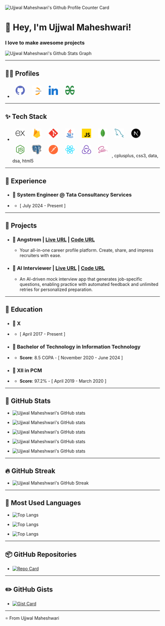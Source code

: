 ![Ujjwal Maheshwari's Github Profile Counter Card](https://profile-counter.glitch.me/ujjwal2327/count.svg)
<!--rehype:style=text-align:center-->

# 👋 Hey, I'm Ujjwal Maheshwari!
<!--rehype:style=text-align:center-->

### I love to make awesome projects
<!--rehype:style=text-align:center-->

![Ujjwal Maheshwari's Github Stats Graph](https://github-readme-activity-graph-mnex.vercel.app/graph?username=ujjwal&bg_color=transparent&color=00b8b5&line=eb008b&point=FFFFFF&area=true&hide_border=true&hide_title=true)

---  

## 🧑‍💻 Profiles
- [<img src="https://raw.githubusercontent.com/Ujjwal2327/Angstrom/889d140895e3d72c6c2c135b3a7d0319b9e4bfa8/public/icons/profiles/github.svg" alt="GitHub" width="30" height="30" style="margin:10px;"/>](https://github.com/ujjwal2327)
[<img src="https://raw.githubusercontent.com/Ujjwal2327/Angstrom/889d140895e3d72c6c2c135b3a7d0319b9e4bfa8/public/icons/profiles/leetcode.svg" alt="LeetCode" width="30" height="30" style="margin:10px;"/>](https://leetcode.com/ujjwal2327)
[<img src="https://raw.githubusercontent.com/Ujjwal2327/Angstrom/889d140895e3d72c6c2c135b3a7d0319b9e4bfa8/public/icons/profiles/linkedin.svg" alt="LinkedIn" width="30" height="30" style="margin: 10px;"/>](https://www.linkedin.com/in/ujjwal2327)
[<img src="https://raw.githubusercontent.com/Ujjwal2327/Angstrom/889d140895e3d72c6c2c135b3a7d0319b9e4bfa8/public/icons/profiles/geeksforgeeks.svg" alt="Geeks for Geeks" width="30" height="30" style="margin: 10px;"/>](https://geeksforgeeks.org/user/ujjwal2327)

---  

## ✨ Tech Stack
- [<img src="https://raw.githubusercontent.com/Ujjwal2327/Angstrom/889d140895e3d72c6c2c135b3a7d0319b9e4bfa8/public/icons/categorizedSkills/backend_dev/express.svg" alt="express" width="30" height="30" style="margin: 10px;"/>](https://expressjs.com)
[<img src="https://raw.githubusercontent.com/Ujjwal2327/Angstrom/889d140895e3d72c6c2c135b3a7d0319b9e4bfa8/public/icons/categorizedSkills/baas/firebase.svg" alt="firebase" width="30" height="30" style="margin: 10px;"/>](https://firebase.google.com/)
[<img src="https://raw.githubusercontent.com/Ujjwal2327/Angstrom/889d140895e3d72c6c2c135b3a7d0319b9e4bfa8/public/icons/categorizedSkills/other/git.svg" alt="git" width="30" height="30" style="margin: 10px;"/>](https://git-scm.com/)
[<img src="https://raw.githubusercontent.com/Ujjwal2327/Angstrom/889d140895e3d72c6c2c135b3a7d0319b9e4bfa8/public/icons/categorizedSkills/language/java.svg" alt="java" width="30" height="30" style="margin: 10px;"/>](https://www.java.com)
[<img src="https://raw.githubusercontent.com/Ujjwal2327/Angstrom/889d140895e3d72c6c2c135b3a7d0319b9e4bfa8/public/icons/categorizedSkills/language/javascript.svg" alt="javascript" width="30" height="30" style="margin: 10px;"/>](https://developer.mozilla.org/en-US/docs/Web/JavaScript)
[<img src="https://raw.githubusercontent.com/Ujjwal2327/Angstrom/889d140895e3d72c6c2c135b3a7d0319b9e4bfa8/public/icons/categorizedSkills/database/mongodb.svg" alt="mongodb" width="30" height="30" style="margin: 10px;"/>](https://www.mongodb.com/)
[<img src="https://raw.githubusercontent.com/Ujjwal2327/Angstrom/889d140895e3d72c6c2c135b3a7d0319b9e4bfa8/public/icons/categorizedSkills/database/mysql.svg" alt="mysql" width="30" height="30" style="margin: 10px;"/>](https://www.mysql.com/)
[<img src="https://raw.githubusercontent.com/Ujjwal2327/Angstrom/889d140895e3d72c6c2c135b3a7d0319b9e4bfa8/public/icons/categorizedSkills/static_site_generator/nextjs.svg" alt="nextjs" width="30" height="30" style="margin: 10px;"/>](https://nextjs.org/)
[<img src="https://raw.githubusercontent.com/Ujjwal2327/Angstrom/889d140895e3d72c6c2c135b3a7d0319b9e4bfa8/public/icons/categorizedSkills/backend_dev/nodejs.svg" alt="nodejs" width="30" height="30" style="margin: 10px;"/>](https://nodejs.org)
[<img src="https://raw.githubusercontent.com/Ujjwal2327/Angstrom/889d140895e3d72c6c2c135b3a7d0319b9e4bfa8/public/icons/categorizedSkills/database/postgresql.svg" alt="postgresql" width="30" height="30" style="margin: 10px;"/>](https://www.postgresql.org)
[<img src="https://raw.githubusercontent.com/Ujjwal2327/Angstrom/889d140895e3d72c6c2c135b3a7d0319b9e4bfa8/public/icons/categorizedSkills/software/postman.svg" alt="postman" width="30" height="30" style="margin: 10px;"/>](https://postman.com)
[<img src="https://raw.githubusercontent.com/Ujjwal2327/Angstrom/889d140895e3d72c6c2c135b3a7d0319b9e4bfa8/public/icons/categorizedSkills/frontend_dev/react.svg" alt="react" width="30" height="30" style="margin: 10px;"/>](https://react.dev)
[<img src="https://raw.githubusercontent.com/Ujjwal2327/Angstrom/889d140895e3d72c6c2c135b3a7d0319b9e4bfa8/public/icons/categorizedSkills/frontend_dev/redux.svg" alt="redux" width="30" height="30" style="margin: 10px;"/>](https://redux.js.org)
[<img src="https://raw.githubusercontent.com/Ujjwal2327/Angstrom/889d140895e3d72c6c2c135b3a7d0319b9e4bfa8/public/icons/categorizedSkills/frontend_dev/sass.svg" alt="sass" width="30" height="30" style="margin: 10px;"/>](https://sass-lang.com)
, cplusplus, css3, data, dsa, html5

---  

## 💼 Experience  
- ### 🌟 System Engineer @ Tata Consultancy Services
- - [ July 2024 - Present ]

---  

## 📁 Projects
- ### 🌟 Angstrom | [Live URL](https://angstrom.vercel.app/) | [Code URL](https://github.com/Ujjwal2327/Angstrom)
  - Your all-in-one career profile platform. Create, share, and impress recruiters with ease.

- ### 🌟 AI Interviewer | [Live URL](https://ai-interviewer-ten.vercel.app/) | [Code URL](https://github.com/Ujjwal2327/AI-Interviewer)
  - An AI-driven mock interview app that generates job-specific questions, enabling practice with automated feedback and unlimited retries for personalized preparation.

---  

## 🏫 Education
- ### 🌟 X
- - [ April 2017 - Present ]

- ### 🌟 Bachelor of Technology in Information Technology
- - **Score**: 8.5 CGPA - [ November 2020 - June 2024 ]

- ### 🌟 XII in PCM
- - **Score**: 97.2% - [ April 2019 - March 2020 ]

---  

## 🚀 GitHub Stats  
- ![Ujjwal Maheshwari's GitHub stats](https://github-readme-stats.vercel.app/api?username=ujjwal2327&theme=transparent&show_icons=true)

- ![Ujjwal Maheshwari's GitHub stats](https://github-readme-stats.vercel.app/api?username=ujjwal2327&theme=transparent&show_icons=true&hide=contribs,prs)

- ![Ujjwal Maheshwari's GitHub stats](https://github-readme-stats.vercel.app/api?username=ujjwal2327&theme=transparent&show_icons=true&show=reviews,discussions_started,discussions_answered,prs_merged,prs_merged_percentage)

- ![Ujjwal Maheshwari's GitHub stats](https://github-readme-stats.vercel.app/api?username=ujjwal2327&theme=transparent&show_icons=true&rank_icon=percentile)

- ![Ujjwal Maheshwari's GitHub stats](https://github-readme-stats.vercel.app/api?username=ujjwal2327&theme=transparent&show_icons=true&rank_icon=github)

---  

## 🔥 GitHub Streak  
- ![Ujjwal Maheshwari's GitHub Streak](https://streak-stats.demolab.com?user=ujjwal2327&theme=transparent)

---  

## 🧠 Most Used Languages
- ![Top Langs](https://github-readme-stats.vercel.app/api/top-langs/?username=ujjwal2327&theme=transparent)

- ![Top Langs](https://github-readme-stats.vercel.app/api/top-langs/?username=ujjwal2327&theme=transparent&layout=compact)

- ![Top Langs](https://github-readme-stats.vercel.app/api/top-langs/?username=ujjwal2327&theme=transparent&hide_progress=true)

---  

## 📦 GitHub Repositories
- [![Repo Card](https://github-readme-stats.vercel.app/api/pin/?username=ujjwal2327&theme=transparent&repo=ujjwal2327)](https://github.com/ujjwal2327/ujjwal2327/)

---  

## ✏️ GitHub Gists
- [![Gist Card](https://github-readme-stats.vercel.app/api/gist?id=bbfce31e0217a3689c8d961a356cb10d&theme=transparent)](https://gist.github.com/Yizack/bbfce31e0217a3689c8d961a356cb10d/)

---  

⭐️ From Ujjwal Maheshwari
